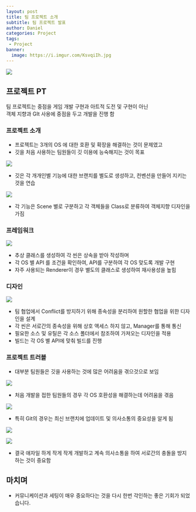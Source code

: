 ```yaml
---
layout: post
title: 팀 프로젝트 소개
subtitle: 팀 프로젝트 발표
author: Daniel
categories: Project
tags: 
 - Project
banner:
  image: https://i.imgur.com/KsvqiIh.jpg
---
```

![](https://teamsparta.notion.site/image/https%3A%2F%2Fs3-us-west-2.amazonaws.com%2Fsecure.notion-static.com%2F573d499f-80ac-4e49-a243-d5079503ca40%2F3.png?table=block&id=d5e15def-1ac2-420f-9c62-49b36a9a637e&spaceId=83c75a39-3aba-4ba4-a792-7aefe4b07895&width=2000&userId=&cache=v2)

프로젝트 PT
--

팀 프로젝트는 중점을 게임 개발 구현과 아트적 도전 및 구현이 아닌     
객체 지향과 GIt 사용에 중점을 두고 개발을 진행 함

### 프로젝트 소개

- 프로젝트는 3개의 OS 에 대한 호환 및 확장을 해결하는 것이 문제였고
- 깃을 처음 사용하는 팀원들이 깃 이용에 능숙해지는 것이 목표

![](https://i.imgur.com/ZuGtOs6.jpg)

- 깃은 각 개개인별 기능에 대한 브랜치를 별도로 생성하고, 컨벤션을 만들어 지키는 것을 연습

![](https://i.imgur.com/0hTAcb6.jpg)

- 각 기능은 Scene 별로 구분하고 각 객체들을 Class로 분류하여 객체지향 디자인을 가짐

### 프레임워크

![](https://i.imgur.com/RHRYMOW.jpg)

- 추상 클래스를 생성하여 각 씬은 상속을 받아 작성하며
- 각 OS 별 API 를 조건을 확인하여, API를 구분하여 각 OS 맞도록 개발 구현
- 자주 사용되는 Renderer이 경우 별도의 클래스로 생성하여 재사용성을 높힘

### 디자인

![](https://i.imgur.com/KsvqiIh.jpg)

- 팀 협업에서 Conflict를 방지하기 위해 종속성을 분리하여 원할한 협업을 위한 디자인을 설계
- 각 씬은 서로간의 종속성을 위해 상호 액세스 하지 않고, Manager를 통해 통신
- 필요한 소스 및 유틸은 각 소스 폴더에서 참조하여 가져오는 디자인을 적용
- 빌드는 각 OS 별 API에 맞춰 빌드를 진행

### 프로젝트 트러블

- 대부분 팀원들은 깃을 사용하는 것에 많은 어려움을 겪으것으로 보임

![](https://i.imgur.com/6cUgpOD.jpg)

- 처음 개발을 접한 팀원들의 경우 각 OS 호환성을 해결하는데 어려움을 겪음

![](https://i.imgur.com/FuMCa9N.jpg)

- 특히 Git의 경우는 최신 브랜치에 업데이트 및 의사소통의 중요성을 알게 됨

![](https://i.imgur.com/amdFq8f.jpg)

![](https://i.imgur.com/KTN1paB.jpg)

- 결국 애자일 하게 작게 작게 개발하고 계속 의사소통을 하여 서로간의 충돌을 방지하는 것이 중요함

마치며
--

- 커뮤니케이션과 세팅이 매우 중요하다는 것을 다시 한번 각인하는 좋은 기회가 되었습니다.